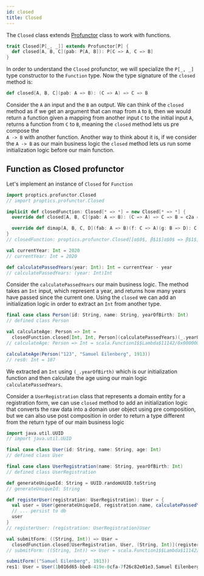 ```yaml
---
id: closed
title: Closed
---
```


The `Closed` class extends [Profunctor](profunctor.md) class to work with functions.

```scala
trait Closed[P[_, _]] extends Profunctor[P] {
  def closed[A, B, C](pab: P[A, B]): P[C => A, C => B]
}
```

In order to understand the `Closed` profunctor, we will specialize the `P[_, _]` type constructor to the `Function` type. Now the type signature
of the `closed` method is:

```scala
def closed[A, B, C](pab: A => B): (C => A) => C => B
```  

Consider the `A` an input and the `B` an output. We can think of the `closed` method as if we get an argument that can map from `A` to `B`, 
then we would return a function given a mapping from another input `C` to the initial input `A`, returns a function from `C` to `B`, meaning
the `closed` method lets us pre compose the<br/>  `A -> B` with another function. Another way to think about it is, if we consider the `A -> B` as our 
main business logic the `closed` method lets us run some initialization logic before our main function.

## Function as Closed profunctor

Let's implement an instance of `Closed` for `Function`

```scala
import proptics.profunctor.Closed
// import proptics.profunctor.Closed

implicit def closedFunction: Closed[* => *] = new Closed[* => *] {
  override def closed[A, B, C](pab: A => B): (C => A) => C => B = c2a => pab compose c2a

  override def dimap[A, B, C, D](fab: A => B)(f: C => A)(g: B => D): C => D = g compose fab compose f
}
// closedFunction: proptics.profunctor.Closed[[α$0$, β$1$]α$0$ => β$1$]

val currentYear: Int = 2020 
// currentYear: Int = 2020

def calculatePassedYears(year: Int): Int = currentYear - year
// calculatePassedYears: (year: Int)Int
```

Consider the `calculatePassedYears` our main business logic. The method takes an `Int` input, which represent a year, and returns how many years 
have passed since the current one. Using the `closed` we can add an initialization logic in order to extract an `Int` from another type.

```scala
final case class Person(id: String, name: String, yearOfBirth: Int)
// defined class Person

val calculateAge: Person => Int = 
  closedFunction.closed[Int, Int, Person](calculatePassedYears)(_.yearOfBirth)
// calculateAge: Person => Int = scala.Function1$$Lambda$11142/0x00000008028678e8@49f4dc14

calculateAge(Person("123", "Samuel Eilenberg", 1913))
// res0: Int = 107
```

We extracted an `Int` using `(_.yearOfBirth)` which is our initialization function and then calculate the age 
using our main logic `calculatePassedYears`.<br/>

Consider a `UserRegistration` class that represents a domain entity for a registration form, we can use `closed` method
to add an initialization logic that converts the raw data into a domain user object using pre composition, but we can also
use post composition in order to return a type different from the return type of our main business logic

```scala
import java.util.UUID
// import java.util.UUID

final case class User(id: String, name: String, age: Int)
// defined class User

final case class UserRegistration(name: String, yearOfBirth: Int)
// defined class UserRegistration

def generateUniqueId: String = UUID.randomUUID.toString
// generateUniqueId: String

def registerUser(registration: UserRegistration): User = {
  val user = User(generateUniqueId, registration.name, calculatePassedYears(registration.yearOfBirth))
  // ... persist to db
  user
}
// registerUser: (registration: UserRegistration)User

val submitForm: ((String, Int)) => User = 
  closedFunction.closed[UserRegistration, User, (String, Int)](registerUser)(UserRegistration.tupled)
// submitForm: ((String, Int)) => User = scala.Function1$$Lambda$11142/0x00000008028678e8@9590db8

submitForm(("Samuel Eilenberg", 1913))
res1: User = User(1b016d65-bbe8-419e-8cfa-7f26c82e01e3,Samuel Eilenberg,107)
```  


